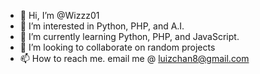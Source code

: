 - 👋 Hi, I’m @Wizzz01
- 👀 I’m interested in Python, PHP, and A.I. 
- 🌱 I’m currently learning Python, PHP, and JavaScript.
- 💞️ I’m looking to collaborate on random projects
- 📫 How to reach me. email me @ luizchan8@gmail.com

<!---
Wizzz01/Wizzz01 is a ✨ special ✨ repository because its `README.md` (this file) appears on your GitHub profile.
You can click the Preview link to take a look at your changes.
--->
